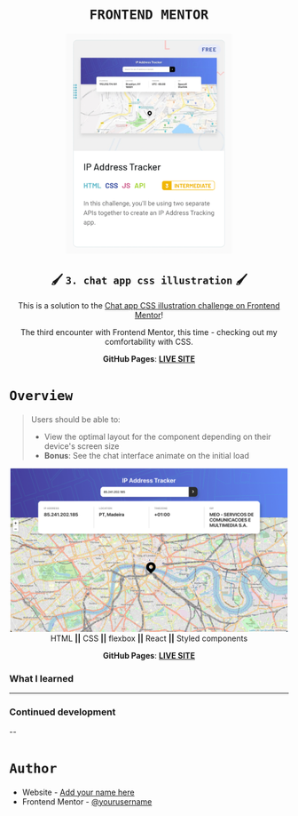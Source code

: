 <h1 align="center"><code>FRONTEND MENTOR</code></h1>

<div align="center">
  <a href="https://www.frontendmentor.io/challenges/sunnyside-agency-landing-page-7yVs3B6ef">
    <img src="https://github.com/OktawiaRogowicz/ip-address-tracker/blob/main/src/ip-address-tracker-master/img_2.png"
      alt="Frontend mentor challenge"
      width="300"/>
  </a>
</div>

<h2 align="center">🖌️ <code>3. chat app css illustration</code> 🖌️</h2>

<div align="center">
This is a solution to the <a href="https://www.frontendmentor.io/challenges/chat-app-css-illustration-O5auMkFqY">Chat app CSS illustration challenge on Frontend Mentor</a>! 

The third encounter with Frontend Mentor, this time - checking out my comfortability with CSS.

<strong>GitHub Pages</strong>: <a href="https://oktawiarogowicz.github.io/css-mobile-app-mockup/"><strong>LIVE SITE</strong></a>
</div>

<h1><code>Overview</code></h1>

> Users should be able to:
> 
>- View the optimal layout for the component depending on their device's screen size
>- **Bonus**: See the chat interface animate on the initial load


<div align="center">
  <img src="https://github.com/OktawiaRogowicz/ip-address-tracker/blob/main/src/ip-address-tracker-master/img.png"
    alt="Screenshot" width="500"/>
</div>



<div align="center">
  HTML <strong>||</strong> CSS <strong>||</strong> flexbox <strong>||</strong> React <strong>||</strong> Styled components
  
  <strong>GitHub Pages</strong>: <a href="https://oktawiarogowicz.github.io/css-mobile-app-mockup/"><strong>LIVE SITE</strong></a>
</div>

### What I learned
---

### Continued development

--

<h1><code>Author</code></h1>

- Website - [Add your name here](https://www.your-site.com)
- Frontend Mentor - [@yourusername](https://www.frontendmentor.io/profile/yourusername)
